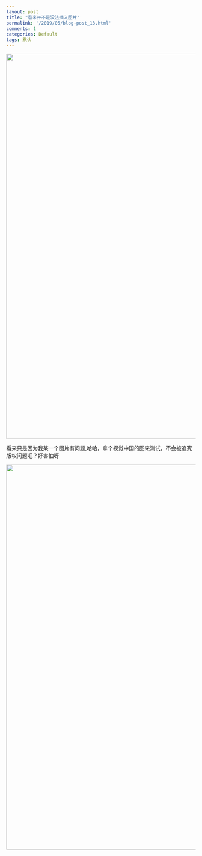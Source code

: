 ```yaml
---
layout: post
title: "看来并不是没法插入图片"
permalink: '/2019/05/blog-post_13.html'
comments: 1
categories: Default
tags: 默认
---
```

<a href="https://cdn.terrychan.org/wp-content/uploads/2019/05/FFA80665@ADEC3854.FD1EDA5C.jpg" rel="attachment wp-att-1132">

<img alt="" class="alignnone size-full wp-image-1132" height="1024" sizes="(max-width: 1024px) 100vw, 1024px" src="https://cdn.terrychan.org/wp-content/uploads/2019/05/FFA80665@ADEC3854.FD1EDA5C.jpg" srcset="http://cdn.terrychan.org/wp-content/uploads/2019/05/FFA80665@ADEC3854.FD1EDA5C-150x150.jpg 150w, http://cdn.terrychan.org/wp-content/uploads/2019/05/FFA80665@ADEC3854.FD1EDA5C-50x50.jpg 50w" title="ffa80665adec3854-fd1eda5c-jpg" width="1024"/>

</a>

看来只是因为我某一个图片有问题,哈哈，拿个视觉中国的图来测试，不会被追究版权问题吧？好害怕呀

<a href="https://cdn.terrychan.org/wp-content/uploads/2019/05/c36bbd97efdf4f13a33a96ca43cac764d66773baf7ba742a8d89b16a65057f0b.jpg" rel="attachment wp-att-1133">

<img alt="" class="alignnone size-full wp-image-1133" height="1024" sizes="(max-width: 1024px) 100vw, 1024px" src="https://cdn.terrychan.org/wp-content/uploads/2019/05/c36bbd97efdf4f13a33a96ca43cac764d66773baf7ba742a8d89b16a65057f0b.jpg" srcset="http://cdn.terrychan.org/wp-content/uploads/2019/05/c36bbd97efdf4f13a33a96ca43cac764d66773baf7ba742a8d89b16a65057f0b-150x150.jpg 150w, http://cdn.terrychan.org/wp-content/uploads/2019/05/c36bbd97efdf4f13a33a96ca43cac764d66773baf7ba742a8d89b16a65057f0b-50x50.jpg 50w" title="c36bbd97efdf4f13a33a96ca43cac764d66773baf7ba742a8d89b16a65057f0b-jpg" width="1024"/>

</a>